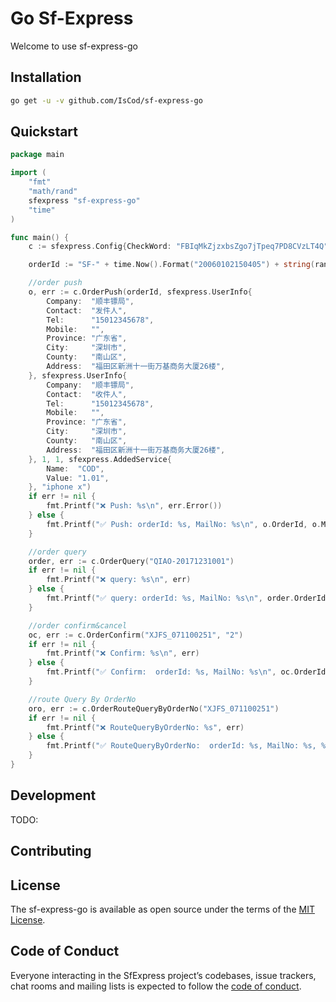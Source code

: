 # Go Sf-Express

Welcome to use sf-express-go

## Installation

```sh
go get -u -v github.com/IsCod/sf-express-go
```

## Quickstart

```go
package main

import (
	"fmt"
    "math/rand"
	sfexpress "sf-express-go"
	"time"
)

func main() {
	c := sfexpress.Config{CheckWord: "FBIqMkZjzxbsZgo7jTpeq7PD8CVzLT4Q", ClientCode: "NTL", Custid: "7553032834"}

	orderId := "SF-" + time.Now().Format("20060102150405") + string(rand.Intn(100))

	//order push
	o, err := c.OrderPush(orderId, sfexpress.UserInfo{
		Company:  "顺丰镖局",
		Contact:  "发件人",
		Tel:      "15012345678",
		Mobile:   "",
		Province: "广东省",
		City:     "深圳市",
		County:   "南山区",
		Address:  "福田区新洲十一街万基商务大厦26楼",
	}, sfexpress.UserInfo{
		Company:  "顺丰镖局",
		Contact:  "收件人",
		Tel:      "15012345678",
		Mobile:   "",
		Province: "广东省",
		City:     "深圳市",
		County:   "南山区",
		Address:  "福田区新洲十一街万基商务大厦26楼",
	}, 1, 1, sfexpress.AddedService{
		Name:  "COD",
		Value: "1.01",
	}, "iphone x")
	if err != nil {
		fmt.Printf("❌ Push: %s\n", err.Error())
	} else {
		fmt.Printf("✅ Push: orderId: %s, MailNo: %s\n", o.OrderId, o.MailNo)
	}

	//order query
	order, err := c.OrderQuery("QIAO-20171231001")
	if err != nil {
		fmt.Printf("❌ query: %s\n", err)
	} else {
		fmt.Printf("✅ query: orderId: %s, MailNo: %s\n", order.OrderId, order.MailNo)
	}

	//order confirm&cancel
	oc, err := c.OrderConfirm("XJFS_071100251", "2")
	if err != nil {
		fmt.Printf("❌ Confirm: %s\n", err)
	} else {
		fmt.Printf("✅ Confirm:  orderId: %s, MailNo: %s\n", oc.OrderId, oc.ResStatus)
	}

	//route Query By OrderNo
	oro, err := c.OrderRouteQueryByOrderNo("XJFS_071100251")
	if err != nil {
		fmt.Printf("❌ RouteQueryByOrderNo: %s", err)
	} else {
		fmt.Printf("✅ RouteQueryByOrderNo:  orderId: %s, MailNo: %s, %v", oro.OrderId, oro.MailNo, oro.Route)
	}
}

```

## Development
TODO:

## Contributing


## License

The sf-express-go is available as open source under the terms of the [MIT License](https://opensource.org/licenses/MIT).

## Code of Conduct

Everyone interacting in the SfExpress project’s codebases, issue trackers, chat rooms and mailing lists is expected to follow the [code of conduct](https://github.com/[USERNAME]/sf_express/blob/master/CODE_OF_CONDUCT.md).
